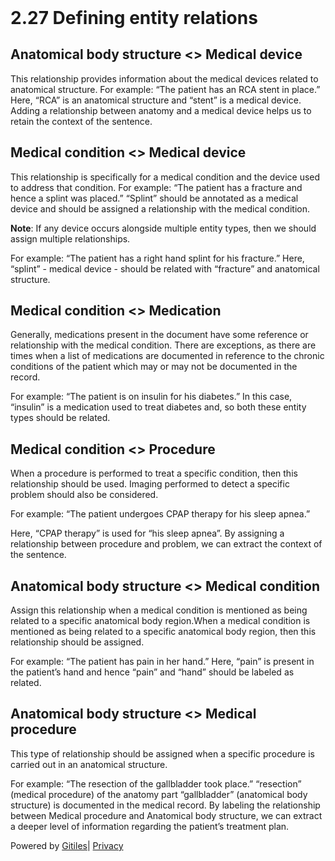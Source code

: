 <!DOCTYPE html><html lang="en"><head><meta charset="utf-8"><title>2.27 Defining entity relations</title><link rel="stylesheet" type="text/css" href="/+static/base.FgwOs7Bvh5E6-lzR-xJuUQ.cache.css"/><link rel="stylesheet" type="text/css" href="/+static/doc.aizEIcp0qpW8JIXIrCB9UQ.cache.css"/><link rel="stylesheet" type="text/css" href="/+static/prettify/prettify.AOMOBqJIPcDq491E2ExAAw.cache.css"/><!-- default customHeadTagPart --></head><body class="Site"><header class="Site-header "><div class="Header"><div class="Header-title"></div></div></header><div class="Site-content Site-Content--markdown"><div class="Container"><div class="doc"><h1><a class="h" name="2_27-Defining-entity-relations" href="#2_27-Defining-entity-relations"><span></span></a><a class="h" name="2_27-defining-entity-relations" href="#2_27-defining-entity-relations"><span></span></a>2.27 Defining entity relations</h1><h2><a class="h" name="Anatomical-body-structure-Medical-device" href="#Anatomical-body-structure-Medical-device"><span></span></a><a class="h" name="anatomical-body-structure-medical-device" href="#anatomical-body-structure-medical-device"><span></span></a>Anatomical body structure &lt;&gt; Medical device</h2><p>This relationship provides information about the medical devices related to anatomical structure. For example: “The patient has an RCA stent in place.” Here, “RCA” is an anatomical structure and “stent” is a medical device. Adding a relationship between anatomy and a medical device helps us to retain the context of the sentence.</p><h2><a class="h" name="Medical-condition-Medical-device" href="#Medical-condition-Medical-device"><span></span></a><a class="h" name="medical-condition-medical-device" href="#medical-condition-medical-device"><span></span></a>Medical condition &lt;&gt; Medical device</h2><p>This relationship is specifically for a medical condition and the device used to address that condition. For example: “The patient has a fracture and hence a splint was placed.” “Splint” should be annotated as a medical device and should be assigned a relationship with the medical condition.</p><p><strong>Note</strong>: If any device occurs alongside multiple entity types, then we should assign multiple relationships.</p><p>For example: “The patient has a right hand splint for his fracture.” Here, “splint” - medical device - should be related with “fracture” and anatomical structure.</p><h2><a class="h" name="Medical-condition-Medication" href="#Medical-condition-Medication"><span></span></a><a class="h" name="medical-condition-medication" href="#medical-condition-medication"><span></span></a>Medical condition &lt;&gt; Medication</h2><p>Generally, medications present in the document have some reference or relationship with the medical condition. There are exceptions, as there are times when a list of medications are documented in reference to the chronic conditions of the patient which may or may not be documented in the record.</p><p>For example: “The patient is on insulin for his diabetes.” In this case, “insulin” is a medication used to treat diabetes and, so both these entity types should be related.</p><h2><a class="h" name="Medical-condition-Procedure" href="#Medical-condition-Procedure"><span></span></a><a class="h" name="medical-condition-procedure" href="#medical-condition-procedure"><span></span></a>Medical condition &lt;&gt; Procedure</h2><p>When a procedure is performed to treat a specific condition, then this relationship should be used. Imaging performed to detect a specific problem should also be considered.</p><p>For example: “The patient undergoes CPAP therapy for his sleep apnea.”</p><p>Here, “CPAP therapy” is used for “his sleep apnea”. By assigning a relationship between procedure and problem, we can extract the context of the sentence.</p><h2><a class="h" name="Anatomical-body-structure-Medical-condition" href="#Anatomical-body-structure-Medical-condition"><span></span></a><a class="h" name="anatomical-body-structure-medical-condition" href="#anatomical-body-structure-medical-condition"><span></span></a>Anatomical body structure &lt;&gt; Medical condition</h2><p>Assign this relationship when a medical condition is mentioned as being related to a specific anatomical body region.When a medical condition is mentioned as being related to a specific anatomical body region, then this relationship should be assigned.</p><p>For example: “The patient has pain in her hand.” Here, “pain” is present in the patient’s hand and hence “pain” and “hand” should be labeled as related.</p><h2><a class="h" name="Anatomical-body-structure-Medical-procedure" href="#Anatomical-body-structure-Medical-procedure"><span></span></a><a class="h" name="anatomical-body-structure-medical-procedure" href="#anatomical-body-structure-medical-procedure"><span></span></a>Anatomical body structure &lt;&gt; Medical procedure</h2><p>This type of relationship should be assigned when a specific procedure is carried out in an anatomical structure.</p><p>For example: “The resection of the gallbladder took place.” “resection” (medical procedure) of the anatomy part “gallbladder” (anatomical body structure) is documented in the medical record. By labeling the relationship between Medical procedure and Anatomical body structure, we can extract a deeper level of information regarding the patient’s treatment plan.</p></div></div></div><!-- default customFooter --><footer class="Site-footer"><div class="Footer"><span class="Footer-poweredBy">Powered by <a href="https://gerrit.googlesource.com/gitiles/">Gitiles</a>| <a href="https://policies.google.com/privacy">Privacy</a></span><div class="Footer-links"></div></div></footer></body></html>